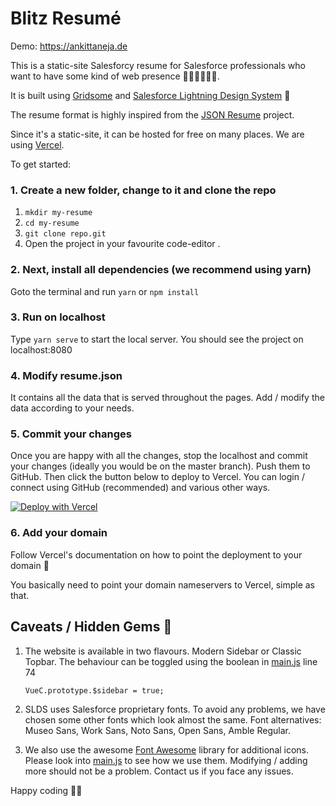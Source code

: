 # Blitz Resumé 

Demo: https://ankittaneja.de

This is a static-site Salesforcy resume for Salesforce professionals who want to have some kind of web presence 👩🏽‍💻👨🏼‍💻.  

It is built using [Gridsome](https://gridsome.org) and [Salesforce Lightning Design System](https://www.lightningdesignsystem.com) 🤝

The resume format is highly inspired from the [JSON Resume](https://jsonresume.org) project.

Since it's a static-site, it can be hosted for free on many places. We are using [Vercel](https://vercel.com).

To get started: 
### 1. Create a new folder, change to it and clone the repo

1. `mkdir my-resume`
2. `cd my-resume` 
3. `git clone repo.git`
4. Open the project in your favourite code-editor .

### 2. Next, install all dependencies (we recommend using yarn)

Goto the terminal  and run `yarn` or `npm install`

### 3. Run on localhost

Type `yarn serve` to start the local server. You should see the project on localhost:8080

### 4. Modify resume.json

It contains all the data that is served throughout the pages. Add / modify the data according to your needs.

### 5. Commit your changes

Once you are happy with all the changes, stop the localhost and commit your changes (ideally you would be on the master branch). Push them to GitHub. Then click the button below to deploy to Vercel. You can login / connect using GitHub (recommended) and various other ways.

[![Deploy with Vercel](https://vercel.com/button)](https://vercel.com/new/project?template=https://github.com/BlazeNewTrail/blitz-resume)

### 6. Add your domain

Follow Vercel's documentation on how to point the deployment to your domain 🚀

You basically need to point your domain nameservers to Vercel, simple as that.

## Caveats / Hidden Gems 💎

1. The website is available in two flavours. Modern Sidebar or Classic Topbar. The behaviour can be toggled using the boolean in [main.js]() line 74

    `VueC.prototype.$sidebar = true;`

2. SLDS uses Salesforce proprietary fonts. To avoid any problems, we have chosen some other fonts which look almost the same. Font alternatives:
Museo Sans,
Work Sans,
Noto Sans,
Open Sans,
Amble Regular.

3. We also use the awesome [Font Awesome]() library for additional icons. Please look into [main.js]() to see how we use them. Modifying / adding more should not be a problem. Contact us if you face any issues.

Happy coding 🎉🙌

